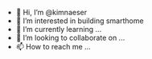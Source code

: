 - 👋 Hi, I’m @kimnaeser
- 👀 I’m interested in building smarthome
- 🌱 I’m currently learning ...
- 💞️ I’m looking to collaborate on ...
- 📫 How to reach me ...

<!---
kimnaeser/kimnaeser is a ✨ special ✨ repository because its `README.md` (this file) appears on your GitHub profile.
You can click the Preview link to take a look at your changes.
--->
